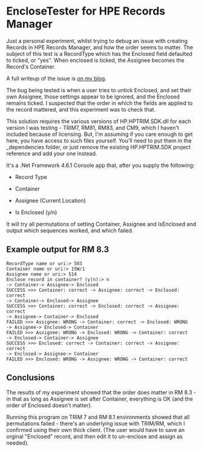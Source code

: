 # EncloseTester for HPE Records Manager

Just a personal experiment, whilst trying to debug an issue with creating Records in HPE Records Manager, and how the order seems to matter.
The subject of this test is a RecordType which has the Enclosed field defaulted to ticked, or "yes". When enclosed is ticked, the Assignee becomes the 
Record's Container.

A full writeup of the issue is [on my blog][blog].

The bug being tested is when a user tries to untick Enclosed, and set their own Assignee, those settings appear to be ignored, and the Enclosed remains
ticked. I suspected that the order in which the fields are applied to the record mattered, and this experiment was to check that.

This solution requires the various versions of HP.HPTRIM.SDK.dll for each version I was testing - TRIM7, RM81, RM83, and CM9, which I haven't 
included because of licensing. But, I'm assuming if you care enough to get here, you have access to such files yourself. You'll need to put them in the
_dependencies folder, or just remove the existing HP.HPTRIM.SDK project reference and add your one instead.

It's a .Net Framework 4.6.1 Console app that, after you supply the following:

* Record Type

* Container

* Assignee (Current Location)

* Is Enclosed (y/n)

It will try all permutations of setting Container, Assignee and IsEnclosed and output which sequences worked, and which failed.

## Example output for RM 8.3

	RecordType name or uri:> 503
	Container name or uri:> 15W/1
	Assignee name or uri:> 514
	Enclose record in container? (y|n):> n
	-> Container-> Assignee-> Enclosed
	SUCCESS >>> Container: correct -> Assignee: correct -> Enclosed: correct
	-> Container-> Enclosed-> Assignee
	SUCCESS >>> Container: correct -> Enclosed: correct -> Assignee: correct
	-> Assignee-> Container-> Enclosed
	FAILED >>> Assignee: WRONG -> Container: correct -> Enclosed: WRONG
	-> Assignee-> Enclosed-> Container
	FAILED >>> Assignee: WRONG -> Enclosed: WRONG -> Container: correct
	-> Enclosed-> Container-> Assignee
	SUCCESS >>> Enclosed: correct -> Container: correct -> Assignee: correct
	-> Enclosed-> Assignee-> Container
	FAILED >>> Enclosed: WRONG -> Assignee: WRONG -> Container: correct

## Conclusions

The results of my experiment showed that the order does matter in RM 8.3 - in that as long as Assignee is set after Container, everything is OK
(and the order of Enclosed doesn't matter).

Running this program on TRIM 7 and RM 8.1 environments showed that all permutations failed - there's an underlying issue with TRIM/RM, which I
confirmed using their own thick client. (The user would have to save an orginal "Enclosed" record, and then edit it to un-enclose and assign as
needed).

[blog]: http://mattbayliss.com/trimsdk/2016/11/18/property-order-for-enclosed-records-in-hpe-rm.html "Property Order for Enclosed Records in HPE Records Manager"
